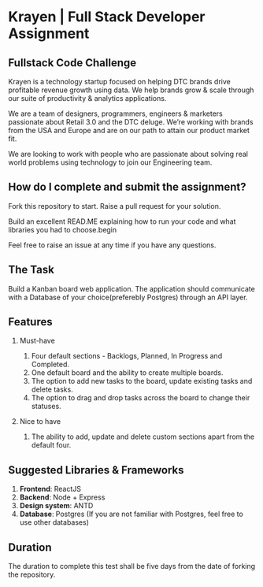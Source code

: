 # Krayen | Full Stack Developer Assignment

## Fullstack Code Challenge
Krayen is a technology startup focused on helping DTC brands drive profitable revenue growth using data. We help brands grow & scale through our suite of productivity & analytics applications.

We are a team of designers, programmers, engineers & marketers passionate about Retail 3.0 and the DTC deluge. We’re working with brands from the USA and Europe and are on our path to attain our product market fit.

We are looking to work with people who are passionate about solving real world problems using technology to join our Engineering team.


## How do I complete and submit the assignment?
Fork this repository to start. Raise a pull request for your solution.

Build an excellent READ.ME explaining how to run your code and what libraries you had to choose.begin

Feel free to raise an issue at any time if you have any questions.


## The Task
Build a Kanban board web application. The application should communicate with a Database of your choice(preferebly Postgres) through an API layer.


## Features
1. Must-have
    1. Four default sections - Backlogs, Planned, In Progress and Completed.
    2. One default board and the ability to create multiple boards. 
    3. The option to add new tasks to the board, update existing tasks and delete tasks.
    4. The option to drag and drop tasks across the board to change their statuses.

2. Nice to have
    1. The ability to add, update and delete custom sections apart from the default four.


## Suggested Libraries & Frameworks
1. **Frontend**: ReactJS
2. **Backend**: Node + Express
3. **Design system**: ANTD
4. **Database**: Postgres (If you are not familiar with Postgres, feel free to use other databases)


## Duration
The duration to complete this test shall be five days from the date of forking the repository.
